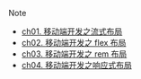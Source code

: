 
> [!NOTE]
> 

- [ch01. 移动端开发之流式布局](MobileWebDev/ch01)
- [ch02. 移动端开发之 flex 布局](MobileWebDev/ch02)
- [ch03. 移动端开发之 rem 布局](MobileWebDev/ch03)
- [ch04. 移动端开发之响应式布局](MobileWebDev/ch04)

